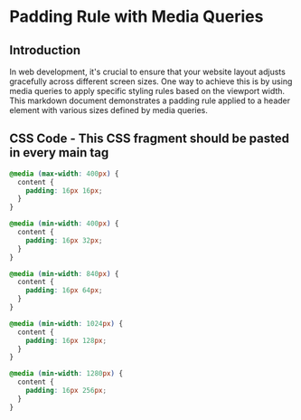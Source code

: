 # Padding Rule with Media Queries

## Introduction

In web development, it's crucial to ensure that your website layout adjusts gracefully across different screen sizes. One way to achieve this is by using media queries to apply specific styling rules based on the viewport width. This markdown document demonstrates a padding rule applied to a header element with various sizes defined by media queries.

## CSS Code - This CSS fragment should be pasted in every main tag

```css
@media (max-width: 400px) {
  content {
    padding: 16px 16px;
  }
}

@media (min-width: 400px) {
  content {
    padding: 16px 32px;
  }
}

@media (min-width: 840px) {
  content {
    padding: 16px 64px;
  }
}

@media (min-width: 1024px) {
  content {
    padding: 16px 128px;
  }
}

@media (min-width: 1280px) {
  content {
    padding: 16px 256px;
  }
}
